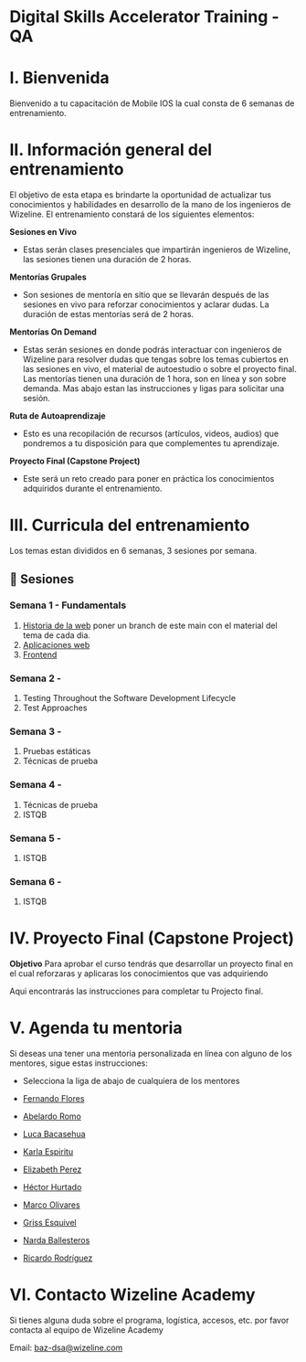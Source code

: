 # Digital Skills Accelerator Training - QA

# I. Bienvenida
Bienvenido a tu capacitación de Mobile IOS la cual consta de 6 semanas de entrenamiento.

# II. Información general del entrenamiento
El objetivo de esta etapa es brindarte la oportunidad de actualizar tus conocimientos y habilidades en desarrollo de la mano de los ingenieros de Wizeline. El entrenamiento constará de los siguientes elementos: 

**Sesiones en Vivo** 
- Estas serán clases presenciales que impartirán ingenieros de Wizeline, las sesiones tienen una duración de 2 horas.

**Mentorías Grupales**
- Son sesiones de mentoría en sitio que se llevarán después de las sesiones en vivo para reforzar conocimientos y aclarar dudas. La duración de estas mentorías será de 2 horas.

**Mentorías On Demand**
- Estas serán sesiones en donde podrás interactuar con ingenieros de Wizeline para resolver dudas que tengas sobre los temas cubiertos en las sesiones en vivo, el material de autoestudio o sobre el proyecto final. Las mentorías tienen una duración de 1 hora, son en línea y son sobre demanda. Mas abajo estan las instrucciones y ligas para solicitar una sesión.

**Ruta de Autoaprendizaje**
- Esto es una recopilación de recursos (artículos, videos, audios) que pondremos a tu disposición para que complementes tu aprendizaje.

**Proyecto Final (Capstone Project)**
- Este será un reto creado para poner en práctica los conocimientos adquiridos durante el entrenamiento. 

# III. Curricula del entrenamiento
Los temas estan divididos en 6 semanas, 3 sesiones por semana. 

## :bookmark_tabs: Sesiones

### Semana 1 - Fundamentals
   1. [Historia de la web]([pre-curso/modulo_1/sesion_1.1](https://github.com/wizelineacademy/web-development-bootcamp-course/tree/main/pre-curso/modulo_1/sesion_1.1)) poner un branch de este main con el material del tema de cada dia.
   2. [Aplicaciones web](pre-curso/modulo_1/sesion_1.2)
   3. [Frontend](pre-curso/modulo_1/sesion_1.3)

### Semana 2 - 
1. Testing Throughout the Software Development Lifecycle
2. Test Approaches

### Semana 3 - 
1. Pruebas estáticas
2. Técnicas de prueba

### Semana 4 - 
1. Técnicas de prueba
2. ISTQB

### Semana 5 - 
1. ISTQB

### Semana 6 -
1. ISTQB

# IV. Proyecto Final (Capstone Project)
**Objetivo**
Para aprobar el curso tendrás que desarrollar un proyecto final en el cual reforzaras y aplicaras los conocimientos que vas adquiriendo 

Aqui encontrarás las instrucciones para completar tu Projecto final.

# V. Agenda tu mentoria
Si deseas una tener una mentoria personalizada en línea con alguno de los mentores, sigue estas instrucciones:
- Selecciona la liga de abajo de cualquiera de los mentores

- [Fernando Flores](luis.flores@wizeline.com)
- [Abelardo Romo](abelardo.romo@wizeline.com)
- [Luca Bacasehua](luis.bacasehua@wizeline.com)
- [Karla Espiritu](karla.espiritu@wizeline.com)
- [Elizabeth Perez](elizabeth.perez@wizeline.com)
- [Héctor Hurtado](hector.hurtado@wizeline.com)
- [Marco Olivares](marco.olivares@wizeline.com)
- [Griss Esquivel](grissell.esquivel@wizeline.com)
- [Narda Ballesteros](narda.ballesteros@wizeline.com)
- [Ricardo Rodríguez](ricardo.rodriguezr@wizeline.com)

# VI. Contacto Wizeline Academy
Si tienes alguna duda sobre el programa, logística, accesos, etc. por favor contacta al equipo de Wizeline Academy

Email: [baz-dsa@wizeline.com](baz-dsa@wizeline.com)

